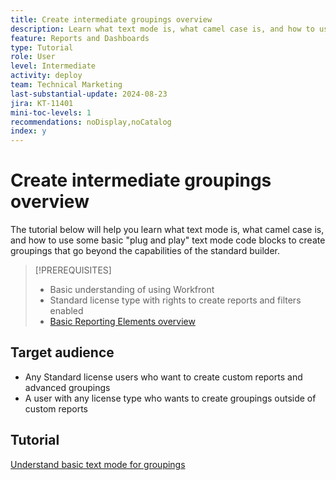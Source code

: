 ```yaml
---
title: Create intermediate groupings overview
description: Learn what text mode is, what camel case is, and how to use some basic "plug and play" text mode code blocks to create groupings that go beyond the capabilities of the standard builder.
feature: Reports and Dashboards
type: Tutorial
role: User
level: Intermediate
activity: deploy
team: Technical Marketing
last-substantial-update: 2024-08-23
jira: KT-11401
mini-toc-levels: 1
recommendations: noDisplay,noCatalog
index: y
---
```


# Create intermediate groupings overview

The tutorial below will help you learn what text mode is, what camel case is, and how to use some basic "plug and play" text mode code blocks to create groupings that go beyond the capabilities of the standard builder.

>[!PREREQUISITES]
>
>* Basic understanding of using Workfront
>* Standard license type with rights to create reports and filters enabled
>* [Basic Reporting Elements overview](https://experienceleague.adobe.com/?recommended=Workfront-U-1-2022.1.reporting)

## Target audience

* Any Standard license users who want to create custom reports and advanced groupings
* A user with any license type who wants to create groupings outside of custom reports


## Tutorial

[Understand basic text mode for groupings](/help/reporting/intermediate-reporting/basic-text-mode-for-groupings.md)


